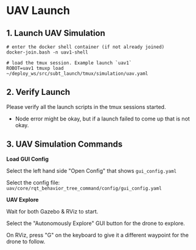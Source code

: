 # UAV Launch

## 1. Launch UAV Simulation

```text
# enter the docker shell container (if not already joined)
docker-join.bash -n uav1-shell

# load the tmux session. Example launch `uav1`
ROBOT=uav1 tmuxp load ~/deploy_ws/src/subt_launch/tmux/simulation/uav.yaml
```

## 2. Verify Launch

Please verify all the launch scripts in the tmux sessions started.

- Node error might be okay, but if a launch failed to come up that is not okay.

## 3. UAV Simulation Commands

**Load GUI Config**

Select the left hand side "Open Config" that shows `gui_config.yaml`

Select the config file: `uav/core/rqt_behavior_tree_command/config/gui_config.yaml`

**UAV Explore**

Wait for both Gazebo & RViz to start.

Select the "Autonomously Explore" GUI button for the drone to explore.

On RViz, press "G" on the keyboard to give it a different waypoint for the drone to follow.
